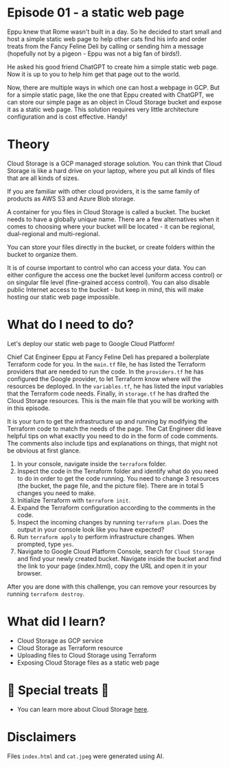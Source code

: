 # Episode 01 - a static web page

Eppu knew that Rome wasn't built in a day. So he decided to start small and host a simple static web page to help other cats find his info and order treats from the Fancy Feline Deli by calling or sending him a message (hopefully not by a pigeon - Eppu was not a big fan of birds!).

He asked his good friend ChatGPT to create him a simple static web page. Now it is up to you to help him get that page out to the world.

Now, there are multiple ways in which one can host a webpage in GCP. But for a simple static page, like the one that Eppu created with ChatGPT, we can store our simple page as an object in Cloud Storage bucket and expose it as a static web page. This solution requires very little architecture configuration and is cost effective. Handy!

# Theory

Cloud Storage is a GCP managed storage solution. You can think that Cloud Storage is like a hard drive on your laptop, where you put all kinds of files that are all kinds of sizes.

If you are familiar with other cloud providers, it is the same family of products as AWS S3 and Azure Blob storage.

A container for you files in Cloud Storage is called a bucket. The bucket needs to have a globally unique name. There are a few alternatives when it comes to choosing where your bucket will be located - it can be regional, dual-regional and multi-regional. 

You can store your files directly in the bucket, or create folders within the bucket to organize them.

It is of course important to control who can access your data. You can either configure the access one the bucket level (uniform access control) or on singular file level (fine-grained access control). You can also disable public Internet access to the bucket - but keep in mind, this will make hosting our static web page impossible.

# What do I need to do?

Let's deploy our static web page to Google Cloud Platform! 

Chief Cat Engineer Eppu at Fancy Feline Deli has prepared a boilerplate Terraform code for you. 
In the `main.tf` file, he has listed the Terraform providers that are needed to run the code.
In the `providers.tf` he has configured the Google provider, to let Terraform know where will the resources be deployed. 
In the `variables.tf`, he has listed the input variables that the Terraform code needs.
Finally, in `storage.tf` he has drafted the Cloud Storage resources. This is the main file that you will be working with in this episode.

It is your turn to get the infrastructure up and running by modifying the Terraform code to match the needs of the page. The Cat Engineer did leave helpful tips on what exactly you need to do in the form of code comments. The comments also include tips and explanations on things, that might not be obvious at first glance.

1. In your console, navigate inside the `terraform` folder.
2. Inspect the code in the Terraform folder and identify what do you need to do in order to get the code running.
You need to change 3 resources (the bucket, the page file, and the picture file). There are in total 5 changes you need to make.
3. Initialize Terraform with `terraform init`.
4. Expand the Terraform configuration according to the comments in the code.
5. Inspect the incoming changes by running `terraform plan`. Does the output in your console look like you have expected?
6. Run `terraform apply` to perform infrastructure changes. When prompted, type `yes`.
7. Navigate to Google Cloud Platform Console, search for `Cloud Storage` and find your newly created bucket. Navigate inside the bucket and find the link to your page (index.html), copy the URL and open it in your browser.

After you are done with this challenge, you can remove your resources by running `terraform destroy`.

# What did I learn?
- Cloud Storage as GCP service
- Cloud Storage as Terraform resource 
- Uploading files to Cloud Storage using Terraform 
- Exposing Cloud Storage files as a static web page

# 🐾 Special treats 🐾 
- You can learn more about Cloud Storage [here](https://cloud.google.com/storage?hl=en). 

# Disclaimers 
Files `index.html` and `cat.jpeg` were generated using AI.

